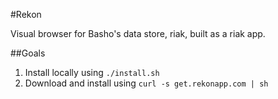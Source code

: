 #Rekon

Visual browser for Basho's data store, riak, built as a riak app.

##Goals
1. Install locally using `./install.sh`
2. Download and install using `curl -s get.rekonapp.com | sh`
